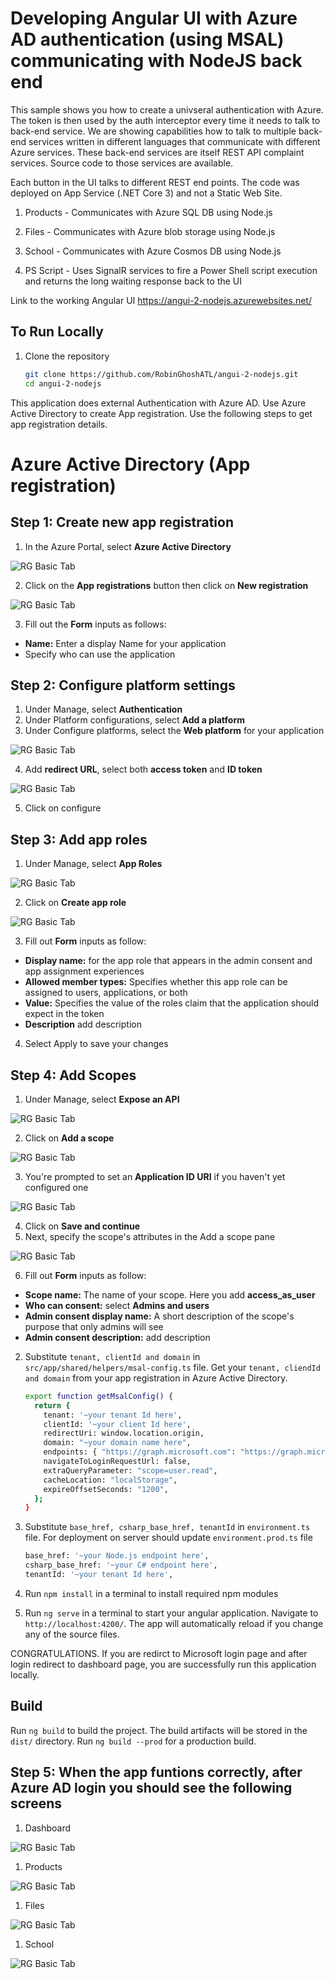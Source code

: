 # Developing Angular UI with Azure AD authentication (using MSAL) communicating with NodeJS back end

  This sample shows you how to create a univseral authentication with Azure. The token is then used by the auth interceptor every time it needs to talk to back-end service.
  We are showing capabilities how to talk to multiple back-end services written in different languages that communicate with different Azure services.
  These back-end services are itself REST API complaint services. Source code to those services are available.
   
  Each button in the UI talks to different REST end points. The code was deployed on App Service (.NET Core 3) and not a Static Web Site.
  

   1. Products - Communicates with Azure SQL DB using Node.js

   1. Files - Communicates with Azure blob storage using Node.js

   1. School - Communicates with Azure Cosmos DB using Node.js

   1. PS Script - Uses SignalR services to fire a Power Shell script execution and returns the long waiting response back to the UI
   
Link to the working Angular UI
https://angui-2-nodejs.azurewebsites.net/

## To Run Locally
1. Clone the repository

      ```bash
      git clone https://github.com/RobinGhoshATL/angui-2-nodejs.git
      cd angui-2-nodejs 
      ```
  This application does external Authentication with Azure AD. Use Azure Active Directory to create App registration. Use the following steps to get app registration details.

# Azure Active Directory (App registration)

## Step 1: Create new app registration

1. In the Azure Portal, select **Azure Active Directory**

![RG Basic Tab](images/1.png)
&nbsp;

2. Click on the **App registrations** button then click on **New registration**

![RG Basic Tab](images/2.png) 
&nbsp;

3. Fill out the **Form** inputs as follows:
- **Name:** Enter a display Name for your application
- Specify who can use the application

## Step 2: Configure platform settings

1. Under Manage, select **Authentication**
2. Under Platform configurations, select **Add a platform**
3. Under Configure platforms, select the **Web platform** for your application

![RG Basic Tab](images/5.png) 
&nbsp;

4. Add **redirect URL**, select both **access token** and **ID token**

![RG Basic Tab](images/6.png)
&nbsp;

5. Click on configure

## Step 3: Add app roles

1. Under Manage, select **App Roles**

![RG Basic Tab](images/7.png)
&nbsp;

2. Click on **Create app role**

![RG Basic Tab](images/8.png)
&nbsp;

3. Fill out **Form** inputs as follow:
- **Display name:** for the app role that appears in the admin consent and app assignment experiences
- **Allowed member types:** Specifies whether this app role can be assigned to users, applications, or both
- **Value:** Specifies the value of the roles claim that the application should expect in the token
- **Description** add description
4. Select Apply to save your changes

## Step 4: Add Scopes

1. Under Manage, select **Expose an API**

![RG Basic Tab](images/9.png)
&nbsp;

2. Click on **Add a scope**

![RG Basic Tab](images/10.png)
&nbsp;

3. You're prompted to set an **Application ID URI** if you haven't yet configured one

![RG Basic Tab](images/11.png)
&nbsp;

4. Click on **Save and continue**
5. Next, specify the scope's attributes in the Add a scope pane

![RG Basic Tab](images/12.png)
&nbsp;

6. Fill out **Form** inputs as follow:
- **Scope name:** The name of your scope. Here you add **access_as_user**
- **Who can consent:** select **Admins and users**
- **Admin consent display name:** A short description of the scope's purpose that only admins will see
- **Admin consent description:** add description


2. Substitute `tenant, clientId and domain` in `src/app/shared/helpers/msal-config.ts` file.
Get your `tenant, cliendId and domain` from your app registration in Azure Active Directory.

      ```bash
      export function getMsalConfig() {
        return {
          tenant: '~your tenant Id here',
          clientId: '~your client Id here',
          redirectUri: window.location.origin,
          domain: "~your domain name here",
          endpoints: { "https://graph.microsoft.com": "https://graph.microsoft.com" },
          navigateToLoginRequestUrl: false,
          extraQueryParameter: "scope=user.read",
          cacheLocation: "localStorage",
          expireOffsetSeconds: "1200",
        };
      }
      ```   

3. Substitute `base_href, csharp_base_href, tenantId` in `environment.ts` file. For deployment on server should update `environment.prod.ts` file 

   ```bash
   base_href: '~your Node.js endpoint here',
   csharp_base_href: '~your C# endpoint here',
   tenantId: '~your tenant Id here',
   ```
4. Run `npm install` in a terminal to install required npm modules

5. Run `ng serve` in a terminal to start your angular application.  Navigate to `http://localhost:4200/`. The app will automatically reload if you change any of the source files.

CONGRATULATIONS. If you are redirct to Microsoft login page and after login redirect to dashboard page, you are successfully run this application locally.

## Build

Run `ng build` to build the project. The build artifacts will be stored in the `dist/` directory. Run `ng build --prod` for a production build.

## Step 5: When the app funtions correctly, after Azure AD login you should see the following screens

1. Dashboard

![RG Basic Tab](images/ScreenShot-1.PNG)
&nbsp;

1. Products

![RG Basic Tab](images/ScreenShot-2.PNG)
&nbsp;

1. Files

![RG Basic Tab](images/ScreenShot-3.PNG)
&nbsp;

1. School

![RG Basic Tab](images/ScreenShot-4.PNG)
&nbsp;

